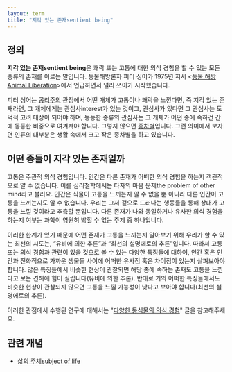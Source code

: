 ```yaml
---
layout: term
title: "지각 있는 존재sentient being"
---
```

## 정의

**지각 있는 존재sentient being**은 쾌락 또는 고통에 대한 의식 경험을 할 수 있는 모든 종류의 존재를 이르는 말입니다. 동물해방론자 피터 싱어가 1975년 저서 \<[동물 해방Animal Liberation](/2019/07/28/animal-liberation.html)\>에서 언급하면서 널리 쓰이기 시작했습니다.

피터 싱어는 [공리주의](/terms/utilitarianism.html) 관점에서 어떤 개체가 고통이나 쾌락을 느낀다면, 즉 지각 있는 존재라면, 그 개체에게는 관심사interest가 있는 것이고, 관심사가 있다면 그 관심사는 도덕적 고려 대상이 되어야 하며, 동등한 종류의 관심사는 그 개체가 어떤 종에 속하건 간에 동등한 비중으로 여겨져야 합니다. 그렇지 않으면 [종차별](/terms/speciesism.html)입니다. 그런 의미에서 보자면 인류의 대부분은 생활 속에서 크고 작은 종차별을 하고 있습니다.

## 어떤 종들이 지각 있는 존재일까

고통은 주관적 의식 경험입니다. 인간은 다른 존재가 어떠한 의식 경험을 하는지 객관적으로 알 수 없습니다. 이를 심리철학에서는 타자의 마음 문제the problem of other mind라고 불러요. 인간은 식물이 고통을 느끼는지 알 수 없을 뿐 아니라 다른 인간이 고통을 느끼는지도 알 수 없습니다. 우리는 그저 겉으로 드러나는 행동들을 통해 상대가 고통을 느낄 것이라고 추측할 뿐입니다. 다른 존재가 나와 동일하거나 유사한 의식 경험을 하는지 여부는 과학이 영원히 밝힐 수 없는 주제 중 하나입니다.

이러한 한계가 있기 때문에 어떤 존재가 고통을 느끼는지 알아보기 위해 우리가 할 수 있는 최선의 시도는, “유비에 의한 추론”과 “최선의 설명에로의 추론”입니다. 따라서 고통 또는 의식 경험과 관련이 있을 것으로 볼 수 있는 다양한 특징들에 대하여, 인간 혹은 인간과 진화적으로 가까운 생물들 사이에 어떠한 유사점 혹은 차이점이 있는지 살펴보아야 합니다. 많은 특징들에서 비슷한 현상이 관찰되면 해당 종에 속하는 존재도 고통을 느낀다고 보는 견해에 힘이 실립니다(유비에 의한 추론). 반대로 거의 어떠한 특징들에서도 비슷한 현상이 관찰되지 않으면 고통을 느낄 가능성이 낮다고 보아야 합니다(최선의 설명에로의 추론).

이러한 관점에서 수행된 연구에 대해서는 "[다양한 동식물의 의식 경험](https://veganstudies.github.io/2019/10/22/sentience-table.html)" 글을 참고해주세요.

## 관련 개념

* [삶의 주체subject of life](/terms/subject-of-life.html)
